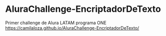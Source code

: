 # AluraChallenge-EncriptadorDeTexto
 Primer challenge de Alura LATAM programa ONE
 https://camilaloza.github.io/AluraChallenge-EncriptadorDeTexto/
